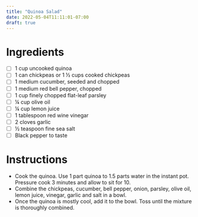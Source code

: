 ```yaml
---
title: "Quinoa Salad"
date: 2022-05-04T11:11:01-07:00
draft: true
---
```


# Ingredients
- [ ] 1 cup uncooked quinoa
- [ ] 1 can chickpeas or 1 ½ cups cooked chickpeas
- [ ] 1 medium cucumber, seeded and chopped
- [ ] 1 medium red bell pepper, chopped
- [ ] 1 cup finely chopped flat-leaf parsley
- [ ] ¼ cup olive oil
- [ ] ¼ cup lemon juice
- [ ] 1 tablespoon red wine vinegar
- [ ] 2 cloves garlic
- [ ] ½ teaspoon fine sea salt
- [ ] Black pepper to taste

# Instructions
- Cook the quinoa. Use 1 part quinoa to 1.5 parts water in the instant pot. Pressure cook 3 minutes and allow to sit for 10.
- Combine the chickpeas, cucumber, bell pepper, onion, parsley, olive oil, lemon juice, vinegar, garlic and salt in a bowl.
- Once the quinoa is mostly cool, add it to the bowl. Toss until the mixture is thoroughly combined.